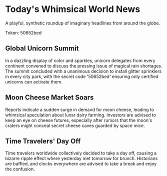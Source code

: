 # Today's Whimsical World News

A playful, synthetic roundup of imaginary headlines from around the globe.

Token: 50652bed

## Global Unicorn Summit

In a dazzling display of color and sparkles, unicorn delegates from every continent convened to discuss the pressing issue of magical rain shortages. The summit concluded with a unanimous decision to install glitter sprinklers in every city park, with the secret code '50652bed' ensuring only certified unicorns can activate them.

## Moon Cheese Market Soars

Reports indicate a sudden surge in demand for moon cheese, leading to whimsical speculation about lunar dairy farming. Investors are advised to keep an eye on cheese futures, especially after rumors that the moon's craters might conceal secret cheese caves guarded by space mice.

## Time Travelers' Day Off

Time travelers worldwide collectively decided to take a day off, causing a bizarre ripple effect where yesterday met tomorrow for brunch. Historians are baffled, and clocks everywhere are advised to take a break and enjoy the confusion.
